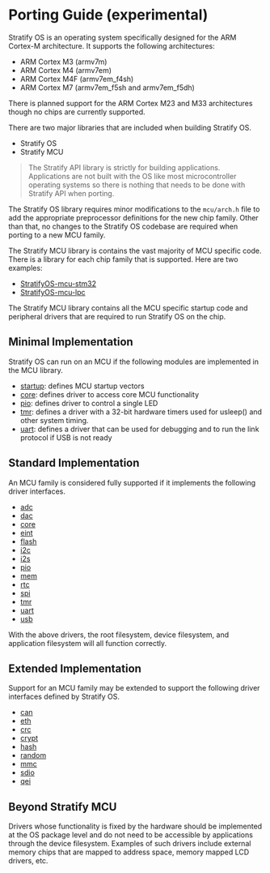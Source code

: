 # Porting Guide (experimental)

Stratify OS is an operating system specifically designed for the ARM Cortex-M architecture. It supports the following architectures:

- ARM Cortex M3 (armv7m)
- ARM Cortex M4 (armv7em)
- ARM Cortex M4F (armv7em_f4sh)
- ARM Cortex M7 (armv7em_f5sh and armv7em_f5dh)

There is planned support for the ARM Cortex M23 and M33 architectures though no chips are currently supported.

There are two major libraries that are included when building Stratify OS.

- Stratify OS
- Stratify MCU

> The Stratify API library is strictly for building applications. Applications are not built with the OS like most microcontroller operating systems so there is nothing that needs to be done with Stratify API when porting.

The Stratify OS library requires minor modifications to the `mcu/arch.h` file to add the appropriate preprocessor definitions for the new chip family. Other than that, no changes to the Stratify OS codebase are required when porting to a new MCU family.

The Stratify MCU library is contains the vast majority of MCU specific code. There is a library for each chip family that is supported. Here are two examples:

- [StratifyOS-mcu-stm32](https://github.com/StratifyLabs/StratifyOS-mcu-stm32)
- [StratifyOS-mcu-lpc](https://github.com/StratifyLabs/StratifyOS-lpc-stm32)

The Stratify MCU library contains all the MCU specific startup code and peripheral drivers that are required to run Stratify OS on the chip.

## Minimal Implementation

Stratify OS can run on an MCU if the following modules are implemented in the MCU library.

- [startup](https://github.com/StratifyLabs/StratifyOS-mcu-stm32/blob/master/src/stm32f417xx/core_startup.c): defines MCU startup vectors
- [core](https://github.com/StratifyLabs/StratifyOS-mcu-stm32/blob/master/src/core_dev.c): defines driver to access core MCU functionality
- [pio](https://github.com/StratifyLabs/StratifyOS-mcu-stm32/blob/master/src/pio_dev.c): defines driver to control a single LED
- [tmr](https://github.com/StratifyLabs/StratifyOS-mcu-stm32/blob/master/src/tmr_dev.c): defines a driver with a 32-bit hardware timers used for usleep() and other system timing.
- [uart](https://github.com/StratifyLabs/StratifyOS-mcu-stm32/blob/master/src/uart_dev.c): defines a driver that can be used for debugging and to run the link protocol if USB is not ready

## Standard Implementation

An MCU family is considered fully supported if it implements the following driver interfaces.

- [adc](https://github.com/StratifyLabs/StratifyOS/blob/master/include/sos/dev/adc.h)
- [dac](https://github.com/StratifyLabs/StratifyOS/blob/master/include/sos/dev/dac.h)
- [core](https://github.com/StratifyLabs/StratifyOS/blob/master/include/sos/dev/core.h)
- [eint](https://github.com/StratifyLabs/StratifyOS/blob/master/include/sos/dev/eint.h)
- [flash](https://github.com/StratifyLabs/StratifyOS/blob/master/include/sos/dev/flash.h)
- [i2c](https://github.com/StratifyLabs/StratifyOS/blob/master/include/sos/dev/i2c.h)
- [i2s](https://github.com/StratifyLabs/StratifyOS/blob/master/include/sos/dev/i2s.h)
- [pio](https://github.com/StratifyLabs/StratifyOS/blob/master/include/sos/dev/pio.h)
- [mem](https://github.com/StratifyLabs/StratifyOS/blob/master/include/sos/dev/mem.h)
- [rtc](https://github.com/StratifyLabs/StratifyOS/blob/master/include/sos/dev/rtc.h)
- [spi](https://github.com/StratifyLabs/StratifyOS/blob/master/include/sos/dev/spi.h)
- [tmr](https://github.com/StratifyLabs/StratifyOS/blob/master/include/sos/dev/tmr.h)
- [uart](https://github.com/StratifyLabs/StratifyOS/blob/master/include/sos/dev/uart.h)
- [usb](https://github.com/StratifyLabs/StratifyOS/blob/master/include/sos/dev/usb.h)

With the above drivers, the root filesystem, device filesystem, and application filesystem will all function correctly.

## Extended Implementation

Support for an MCU family may be extended to support the following driver interfaces defined by Stratify OS.

- [can](https://github.com/StratifyLabs/StratifyOS/blob/master/include/sos/dev/can.h)
- [eth](https://github.com/StratifyLabs/StratifyOS/blob/master/include/sos/dev/eth.h)
- [crc](https://github.com/StratifyLabs/StratifyOS/blob/master/include/sos/dev/crc.h)
- [crypt](https://github.com/StratifyLabs/StratifyOS/blob/master/include/sos/dev/crypt.h)
- [hash](https://github.com/StratifyLabs/StratifyOS/blob/master/include/sos/dev/hash.h)
- [random](https://github.com/StratifyLabs/StratifyOS/blob/master/include/sos/dev/random.h)
- [mmc](https://github.com/StratifyLabs/StratifyOS/blob/master/include/sos/dev/mmc.h)
- [sdio](https://github.com/StratifyLabs/StratifyOS/blob/master/include/sos/dev/sdio.h)
- [qei](https://github.com/StratifyLabs/StratifyOS/blob/master/include/sos/dev/qei.h)

## Beyond Stratify MCU

Drivers whose functionality is fixed by the hardware should be implemented at the OS package level and do not need to be accessible by applications through the device filesystem. Examples of such drivers include external memory chips that are mapped to address space, memory mapped LCD drivers, etc.




